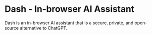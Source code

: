# Dash - In-browser AI Assistant

Dash is an in-browser AI assistant that is a secure, private, and open-source alternative to ChatGPT.
